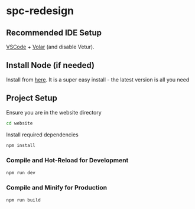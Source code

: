 # spc-redesign

## Recommended IDE Setup

[VSCode](https://code.visualstudio.com/) + [Volar](https://marketplace.visualstudio.com/items?itemName=Vue.volar) (and disable Vetur).

## Install Node (if needed)

Install from [here](https://nodejs.org/en/download). It is a super easy install - the latest version is all you need

## Project Setup

Ensure you are in the website directory

```sh
cd website
```

Install required dependencies

```sh
npm install
```

### Compile and Hot-Reload for Development

```sh
npm run dev
```

### Compile and Minify for Production

```sh
npm run build
```
